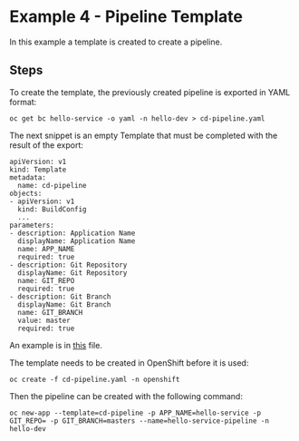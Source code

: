 # Example 4 - Pipeline Template

In this example a template is created to create a pipeline.

## Steps

To create the template, the previously created pipeline is exported in YAML format:

    oc get bc hello-service -o yaml -n hello-dev > cd-pipeline.yaml

The next snippet is an empty Template that must be completed with the result of the export:

    apiVersion: v1
    kind: Template
    metadata:
      name: cd-pipeline
    objects:
    - apiVersion: v1
      kind: BuildConfig
      ...
    parameters:
    - description: Application Name
      displayName: Application Name
      name: APP_NAME
      required: true
    - description: Git Repository
      displayName: Git Repository
      name: GIT_REPO
      required: true
    - description: Git Branch
      displayName: Git Branch
      name: GIT_BRANCH
      value: master
      required: true

An example is in [this](./cd-pipeline.yaml) file.

The template needs to be created in OpenShift before it is used:

    oc create -f cd-pipeline.yaml -n openshift

Then the pipeline can be created with the following command:

    oc new-app --template=cd-pipeline -p APP_NAME=hello-service -p GIT_REPO= -p GIT_BRANCH=masters --name=hello-service-pipeline -n hello-dev